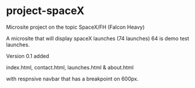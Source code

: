 # project-spaceX
Microsite project on the topic SpaceX/FH (Falcon Heavy)

A microsite that will display spaceX launches (74 launches) 64 is demo test launches.

Version 0.1 added 

index.html, contact.html, launches.html & about.html

with respnsive navbar that has a breakpoint on 600px.
